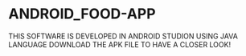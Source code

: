# ANDROID_FOOD-APP
THIS SOFTWARE IS DEVELOPED IN ANDROID STUDION USING JAVA LANGUAGE DOWNLOAD THE APK FILE TO HAVE A CLOSER LOOK!
